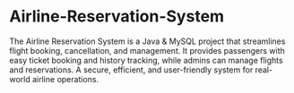# Airline-Reservation-System
The Airline Reservation System is a Java &amp; MySQL project that streamlines flight booking, cancellation, and management. It provides passengers with easy ticket booking and history tracking, while admins can manage flights and reservations. A secure, efficient, and user-friendly system for real-world airline operations.
